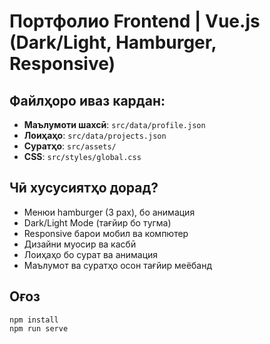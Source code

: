 # Портфолио Frontend | Vue.js (Dark/Light, Hamburger, Responsive)

## Файлҳоро иваз кардан:
- **Маълумоти шахсӣ**: `src/data/profile.json`
- **Лоиҳаҳо**: `src/data/projects.json`
- **Суратҳо**: `src/assets/`
- **CSS**: `src/styles/global.css`

## Чӣ хусусиятҳо дорад?
- Менюи hamburger (3 рах), бо анимация
- Dark/Light Mode (тағйир бо тугма)
- Responsive барои мобил ва компютер
- Дизайни муосир ва касбӣ
- Лоиҳаҳо бо сурат ва анимация
- Маълумот ва суратҳо осон тағйир меёбанд

## Оғоз
```
npm install
npm run serve
```